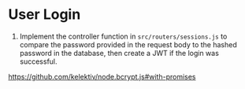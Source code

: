 # User Login

1. Implement the controller function in `src/routers/sessions.js` to compare the password provided in the request body to the hashed password in the database, then create a JWT if the login was successful.

https://github.com/kelektiv/node.bcrypt.js#with-promises

